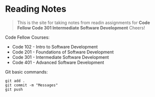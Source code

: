 # Reading Notes
> This is the site for taking notes from readin assignments for **Code Fellow Code 301 Intermediate Software Development** Cheers!

Code Fellow Courses:
- Code 102 - Intro to Software Development
- Code 201 - Foundations of Software Development
- Code 301 - Intermediate Software Development
- Code 401 - Advanced Software Development

Git basic commands:
```
git add .
git commit -m "Messages"
git push
```
